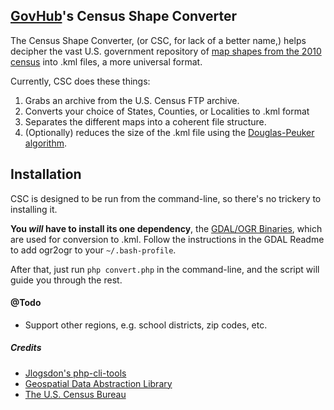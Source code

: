 ## [GovHub](http://www.govhub.org)'s Census Shape Converter

The Census Shape Converter, (or CSC, for lack of a better name,) helps decipher the vast U.S. government repository of [map shapes from the 2010 census](http://www.census.gov/geo/www/tiger/tgrshp2010/tgrshp2010.html) into .kml files, a more universal format.

Currently, CSC does these things:

1. Grabs an archive from the U.S. Census FTP archive.
2. Converts your choice of States, Counties, or Localities to .kml format
3. Separates the different maps into a coherent file structure.
4. (Optionally) reduces the size of the .kml file using the [Douglas-Peuker algorithm](http://www.phpriot.com/articles/reducing-map-path-douglas-peucker-algorithm).

## Installation

CSC is designed to be run from the command-line, so there's no trickery to installing it.

**You *will* have to install its one dependency**, the [GDAL/OGR Binaries](http://trac.osgeo.org/gdal/wiki/DownloadingGdalBinaries), which are used for conversion to .kml. Follow the instructions in the GDAL Readme to add ogr2ogr to your `~/.bash-profile`.

After that, just run `php convert.php` in the command-line, and the script will guide you through the rest.

#### @Todo

- Support other regions, e.g. school districts, zip codes, etc.

##### Credits

- [Jlogsdon's php-cli-tools](https://github.com/jlogsdon/php-cli-tools)
- [Geospatial Data Abstraction Library](http://www.gdal.org/index.html)
- [The U.S. Census Bureau](http://www.census.gov/)